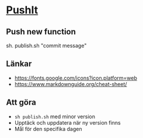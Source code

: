 # [PushIt](https://jojjeboy.github.io/pushIt/)


## Push new function
sh. publish.sh "commit message"


## Länkar 
- https://fonts.google.com/icons?icon.platform=web
- https://www.markdownguide.org/cheat-sheet/


## Att göra 
- `sh publish.sh` med minor version
- Upptäck och uppdatera när ny version finns
- Mål för den specifika dagen

